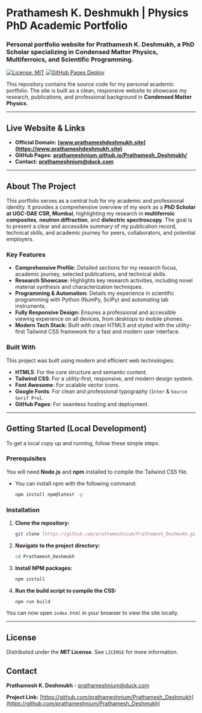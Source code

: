 # Prathamesh K. Deshmukh | Physics PhD Academic Portfolio

### Personal portfolio website for Prathamesh K. Deshmukh, a PhD Scholar specializing in Condensed Matter Physics, Multiferroics, and Scientific Programming.

[![License: MIT](https://img.shields.io/badge/License-MIT-yellow.svg)](https://opensource.org/licenses/MIT)
[![GitHub Pages Deploy](https://github.com/prathameshnium/Prathamesh_Deshmukh/actions/workflows/deploy.yml/badge.svg)](https://github.com/prathameshnium/Prathamesh_Deshmukh/actions/workflows/deploy.yml)

This repository contains the source code for my personal academic portfolio. The site is built as a clean, responsive website to showcase my research, publications, and professional background in **Condensed Matter Physics**.

---

## **Live Website & Links**

* **Official Domain:** **[www.prathameshdeshmukh.site](https://www.prathameshdeshmukh.site)**
* **GitHub Pages:** **[prathameshnium.github.io/Prathamesh_Deshmukh/](https://prathameshnium.github.io/Prathamesh_Deshmukh/)**
* **Contact:** **[prathameshnium@duck.com](mailto:prathameshnium@duck.com)**

---

## **About The Project**

This portfolio serves as a central hub for my academic and professional identity. It provides a comprehensive overview of my work as a **PhD Scholar at UGC-DAE CSR, Mumbai**, highlighting my research in **multiferroic composites**, **neutron diffraction**, and **dielectric spectroscopy**. The goal is to present a clear and accessible summary of my publication record, technical skills, and academic journey for peers, collaborators, and potential employers.



### **Key Features**

* **Comprehensive Profile:** Detailed sections for my research focus, academic journey, selected publications, and technical skills.
* **Research Showcase:** Highlights key research activities, including novel material synthesis and characterization techniques.
* **Programming & Automation:** Details my experience in scientific programming with Python (NumPy, SciPy) and automating lab instruments.
* **Fully Responsive Design:** Ensures a professional and accessible viewing experience on all devices, from desktops to mobile phones.
* **Modern Tech Stack:** Built with clean HTML5 and styled with the utility-first Tailwind CSS framework for a fast and modern user interface.

### **Built With**

This project was built using modern and efficient web technologies:

* **HTML5**: For the core structure and semantic content.
* **Tailwind CSS**: For a utility-first, responsive, and modern design system.
* **Font Awesome**: For scalable vector icons.
* **Google Fonts**: For clean and professional typography (`Inter` & `Source Serif Pro`).
* **GitHub Pages**: For seamless hosting and deployment.

---

## **Getting Started (Local Development)**

To get a local copy up and running, follow these simple steps.

### **Prerequisites**

You will need **Node.js** and **npm** installed to compile the Tailwind CSS file.

* You can install npm with the following command:
    ```sh
    npm install npm@latest -g
    ```

### **Installation**

1.  **Clone the repository:**
    ```sh
    git clone [https://github.com/prathameshnium/Prathamesh_Deshmukh.git](https://github.com/prathameshnium/Prathamesh_Deshmukh.git)
    ```
2.  **Navigate to the project directory:**
    ```sh
    cd Prathamesh_Deshmukh
    ```
3.  **Install NPM packages:**
    ```sh
    npm install
    ```
4.  **Run the build script to compile the CSS:**
    ```sh
    npm run build
    ```
You can now open `index.html` in your browser to view the site locally.

---

## **License**

Distributed under the **MIT License**. See `LICENSE` for more information.

## **Contact**

**Prathamesh K. Deshmukh** - [prathameshnium@duck.com](mailto:prathameshnium@duck.com)

**Project Link:** [https://github.com/prathameshnium/Prathamesh_Deshmukh](https://github.com/prathameshnium/Prathamesh_Deshmukh)
